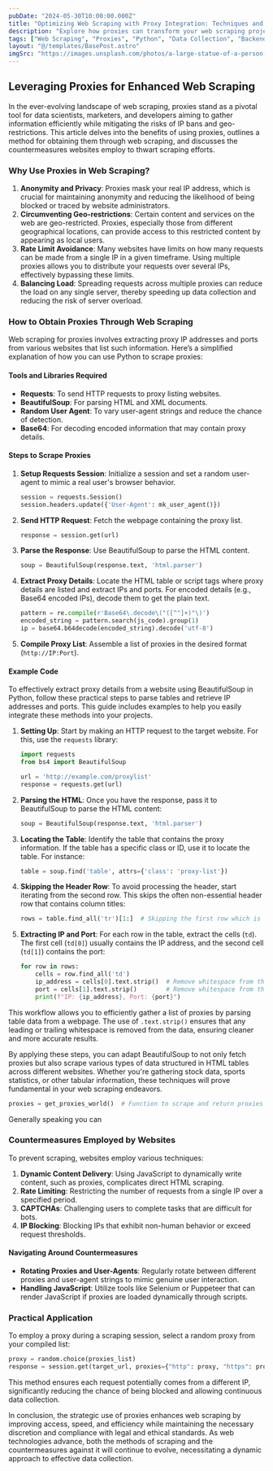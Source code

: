 ```yaml
---
pubDate: "2024-05-30T10:00:00.000Z"
title: "Optimizing Web Scraping with Proxy Integration: Techniques and Tools"
description: "Explore how proxies can transform your web scraping projects by providing anonymity, overcoming geo-restrictions, and avoiding rate limits; includes a step-by-step guide on scraping proxies using Python."
tags: ["Web Scraping", "Proxies", "Python", "Data Collection", "Backend Development", "Programming", "Software Development", "BeautifulSoup", "Requests"]
layout: "@/templates/BasePost.astro"
imgSrc: "https://images.unsplash.com/photos/a-large-statue-of-a-person-in-a-dark-room-Lhzabp9UrSU"
---
```


## Leveraging Proxies for Enhanced Web Scraping

In the ever-evolving landscape of web scraping, proxies stand as a pivotal tool for data scientists, marketers, and developers aiming to gather information efficiently while mitigating the risks of IP bans and geo-restrictions. This article delves into the benefits of using proxies, outlines a method for obtaining them through web scraping, and discusses the countermeasures websites employ to thwart scraping efforts.

### Why Use Proxies in Web Scraping?

1. **Anonymity and Privacy**: Proxies mask your real IP address, which is crucial for maintaining anonymity and reducing the likelihood of being blocked or traced by website administrators.
2. **Circumventing Geo-restrictions**: Certain content and services on the web are geo-restricted. Proxies, especially those from different geographical locations, can provide access to this restricted content by appearing as local users.
3. **Rate Limit Avoidance**: Many websites have limits on how many requests can be made from a single IP in a given timeframe. Using multiple proxies allows you to distribute your requests over several IPs, effectively bypassing these limits.
4. **Balancing Load**: Spreading requests across multiple proxies can reduce the load on any single server, thereby speeding up data collection and reducing the risk of server overload.

### How to Obtain Proxies Through Web Scraping

Web scraping for proxies involves extracting proxy IP addresses and ports from various websites that list such information. Here’s a simplified explanation of how you can use Python to scrape proxies:

#### Tools and Libraries Required

- **Requests**: To send HTTP requests to proxy listing websites.
- **BeautifulSoup**: For parsing HTML and XML documents.
- **Random User Agent**: To vary user-agent strings and reduce the chance of detection.
- **Base64**: For decoding encoded information that may contain proxy details.

#### Steps to Scrape Proxies

1. **Setup Requests Session**: Initialize a session and set a random user-agent to mimic a real user's browser behavior.

   ```python
   session = requests.Session()
   session.headers.update({'User-Agent': mk_user_agent()})
   ```

2. **Send HTTP Request**: Fetch the webpage containing the proxy list.

   ```python
   response = session.get(url)
   ```

3. **Parse the Response**: Use BeautifulSoup to parse the HTML content.

   ```python
   soup = BeautifulSoup(response.text, 'html.parser')
   ```

4. **Extract Proxy Details**: Locate the HTML table or script tags where proxy details are listed and extract IPs and ports. For encoded details (e.g., Base64 encoded IPs), decode them to get the plain text.

   ```python
   pattern = re.compile(r'Base64\.decode\("([^"]+)"\)')
   encoded_string = pattern.search(js_code).group(1)
   ip = base64.b64decode(encoded_string).decode('utf-8')
   ```

5. **Compile Proxy List**: Assemble a list of proxies in the desired format (`http://IP:Port`).

#### Example Code

To effectively extract proxy details from a website using BeautifulSoup in Python, follow these practical steps to parse tables and retrieve IP addresses and ports. This guide includes examples to help you easily integrate these methods into your projects.

1. **Setting Up**: Start by making an HTTP request to the target website. For this, use the `requests` library:

    ```python
    import requests
    from bs4 import BeautifulSoup

    url = 'http://example.com/proxylist'
    response = requests.get(url)
    ```

2. **Parsing the HTML**: Once you have the response, pass it to BeautifulSoup to parse the HTML content:

    ```python
    soup = BeautifulSoup(response.text, 'html.parser')
    ```

3. **Locating the Table**: Identify the table that contains the proxy information. If the table has a specific class or ID, use it to locate the table. For instance:

    ```python
    table = soup.find('table', attrs={'class': 'proxy-list'})
    ```

4. **Skipping the Header Row**: To avoid processing the header, start iterating from the second row. This skips the often non-essential header row that contains column titles:

    ```python
    rows = table.find_all('tr')[1:]  # Skipping the first row which is the header
    ```

5. **Extracting IP and Port**: For each row in the table, extract the cells (`td`). The first cell (`td[0]`) usually contains the IP address, and the second cell (`td[1]`) contains the port:

    ```python
    for row in rows:
        cells = row.find_all('td')
        ip_address = cells[0].text.strip()  # Remove whitespace from the IP address
        port = cells[1].text.strip()        # Remove whitespace from the port
        print(f"IP: {ip_address}, Port: {port}")
    ```

This workflow allows you to efficiently gather a list of proxies by parsing table data from a webpage. The use of `.text.strip()` ensures that any leading or trailing whitespace is removed from the data, ensuring cleaner and more accurate results.

By applying these steps, you can adapt BeautifulSoup to not only fetch proxies but also scrape various types of data structured in HTML tables across different websites. Whether you're gathering stock data, sports statistics, or other tabular information, these techniques will prove fundamental in your web scraping endeavors.

```python
proxies = get_proxies_world()  # Function to scrape and return proxies
```

Generally speaking you can

### Countermeasures Employed by Websites

To prevent scraping, websites employ various techniques:

1. **Dynamic Content Delivery**: Using JavaScript to dynamically write content, such as proxies, complicates direct HTML scraping.
2. **Rate Limiting**: Restricting the number of requests from a single IP over a specified period.
3. **CAPTCHAs**: Challenging users to complete tasks that are difficult for bots.
4. **IP Blocking**: Blocking IPs that exhibit non-human behavior or exceed request thresholds.

#### Navigating Around Countermeasures

- **Rotating Proxies and User-Agents**: Regularly rotate between different proxies and user-agent strings to mimic genuine user interaction.
- **Handling JavaScript**: Utilize tools like Selenium or Puppeteer that can render JavaScript if proxies are loaded dynamically through scripts.

### Practical Application

To employ a proxy during a scraping session, select a random proxy from your compiled list:

```python
proxy = random.choice(proxies_list)
response = session.get(target_url, proxies={"http": proxy, "https": proxy})
```

This method ensures each request potentially comes from a different IP, significantly reducing the chance of being blocked and allowing continuous data collection.

In conclusion, the strategic use of proxies enhances web scraping by improving access, speed, and efficiency while maintaining the necessary discretion and compliance with legal and ethical standards. As web technologies advance, both the methods of scraping and the countermeasures against it will continue to evolve, necessitating a dynamic approach to effective data collection.
